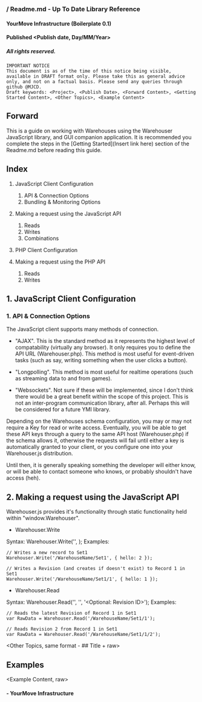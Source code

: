 ### <Project> / Readme.md - Up To Date Library Reference
#### YourMove Infrastructure (Boilerplate 0.1)
#### Published <Publish date, Day/MM/Year>
##### All rights reserved.

    IMPORTANT NOTICE
    This document is as of the time of this notice being visible, available in DRAFT format only. Please take this as general advice only, and not on a factual basis. Please send any queries through github @MJCD.
    Draft keywords: <Project>, <Publish Date>, <Forward Content>, <Getting Started Content>, <Other Topics>, <Example Content>

## Forward

This is a guide on working with Warehouses using the Warehouser JavaScript library, and GUI companion application. It is recommended you complete the steps in the [Getting Started](Insert link here) section of the Readme.md before reading this guide.

## Index

1. JavaScript Client Configuration
	1. API & Connection Options
	2. Bundling & Monitoring Options

2. Making a request using the JavaScript API
	1. Reads
	2. Writes
	3. Combinations

3. PHP Client Configuration
4. Making a request using the PHP API
	1. Reads
	2. Writes

## 1. JavaScript Client Configuration

### 1. API & Connection Options

The JavaScript client supports many methods of connection.

* "AJAX". This is the standard method as it represents the highest level of compatability (virtually any browser). It only requires you to define the API URL (Warehouser.php). This method is most useful for event-driven tasks (such as say, writing something when the user clicks a button).

* "Longpolling". This method is most useful for realtime operations (such as streaming data to and from games).

* "Websockets". Not sure if these will be implemented, since I don't think there would be a great benefit within the scope of this project. This is not an inter-program communication library, after all. Perhaps this will be considered for a future YMI library.

Depending on the Warehouses schema configuration, you may or may not require a Key for read or write access. Eventually, you will be able to get these API keys through a query to the same API host (Warehouser.php) if the schema allows it, otherwise the requests will fail until either a key is automatically granted to your client, or you configure one into your Warehouser.js distribution.

Until then, it is generally speaking something the developer will either know, or will be able to contact someone who knows, or probably shouldn't have access (heh).

## 2. Making a request using the JavaScript API

Warehouser.js provides it's functionality through static functionality held within "window.Warehouser".

* Warehouser.Write

Syntax: Warehouser.Write('<Vector>', <JSON Data>);
Examples:

    // Writes a new record to Set1
    Warehouser.Write('/WarehouseName/Set1', { hello: 2 });

    // Writes a Revision (and creates if doesn't exist) to Record 1 in Set1
    Warehouser.Write('/WarehouseName/Set1/1', { hello: 1 });

* Warehouser.Read

Syntax: Warehouser.Read('<Vector>', '<Record ID>', '<Optional: Revision ID>');
Examples:

    // Reads the latest Revision of Record 1 in Set1
    var RawData = Warehouser.Read('/WarehouseName/Set1/1');

    // Reads Revision 2 from Record 1 in Set1
    var RawData = Warehouser.Read('/WarehouseName/Set1/1/2');



<Other Topics, same format - ## Title + raw>

## Examples

<Example Content, raw>

#### - YourMove Infrastructure